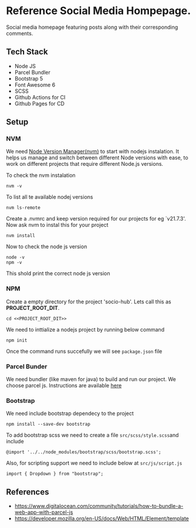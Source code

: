 # Reference Social Media Hompepage.
Social media homepage featuring posts along with their corresponding comments.

## Tech Stack
 - Node JS
 - Parcel Bundler
 - Bootstrap 5
 - Font Awesome 6
 - SCSS
 - Github Actions for CI
 - Github Pages for CD

## Setup

### NVM

We need [Node Version Manager(nvm)](https://github.com/nvm-sh/nvm) to start with nodejs instalation. It helps us manage and switch between different Node versions with ease, to work on different projects that require different Node.js versions.

To check the nvm instalation
~~~ 
nvm -v
~~~

To list all te available nodej versions

~~~ 
nvm ls-remote
~~~

Create a .nvmrc and keep version required for our projects for eg `v21.7.3'. Now ask nvm to instal this for your project

~~~ 
nvm install
~~~

Now to check the node js version 

~~~ 
node -v
npm -v
~~~

This shold print the correct node js version

### NPM

Create a empty directory for the project 'socio-hub'. Lets call this as **PROJECT_ROOT_DIT**.

~~~ 
cd <<PROJECT_ROOT_DIT>>
~~~

We need to inttialize a nodejs project by running below command

~~~ 
npm init
~~~

Once the command runs succefully we will see `package.json` file

### Parcel Bunder

We need bundler (like maven for java) to build and run our project. We choose parcel js. Instructions are available [here](https://parceljs.org/getting-started/webapp/)

### Bootstrap

We need include bootstrap dependecy to the project

~~~ 
npm install --save-dev bootstrap
~~~

To add bootstrap scss we need to create a file `src/scss/style.scss`and include 

~~~ 
@import '../../node_modules/bootstrap/scss/bootstrap.scss';
~~~

Also, for scripting support we need to include below at `src/js/script.js`
~~~ 
import { Dropdown } from "bootstrap";
~~~

## References
- https://www.digitalocean.com/community/tutorials/how-to-bundle-a-web-app-with-parcel-js
- https://developer.mozilla.org/en-US/docs/Web/HTML/Element/template








